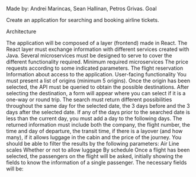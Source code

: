Made by: Andrei Marincas, Sean Hallinan, Petros Grivas.
Goal

Create an application for searching and booking airline tickets.

Architecture

The application will be composed of a layer (frontend) made in React.
The React layer must exchange information with different services created with Java. Several
microservices must be designed to serve to cover the different functionality required.
Minimum required microservices
The price requests according to some indicated parameters.
The flight reservation
Information about access to the application.
User-facing functionality
You must present a list of origins (minimum 5 origins). Once the origin has been selected, the
API must be queried to obtain the possible destinations. After selecting the destination, a form
will appear where you can select if it is a one-way or round trip.
The search must return different possibilities throughout the same day for the selected date, the
3 days before and the 3 days after the selected date. If any of the days prior to the searched
date is less than the current day, you must add a day to the following days.
The returned information must include both the company, the flight number, the time and day
of departure, the transit time, if there is a layover (and how many), if it allows luggage in the
cabin and the price of the journey.
You should be able to filter the results by the following parameters:
Air Line
scales
Whether or not to allow luggage
By schedule
Once a flight has been selected, the passengers on the flight will be asked, initially showing the
fields to know the information of a single passenger. The necessary fields will be:
